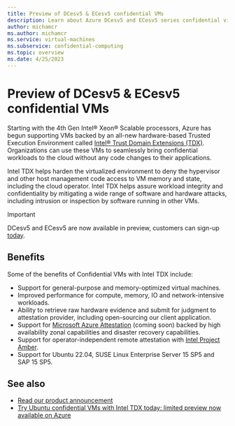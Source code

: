 ```yaml
---
title: Preview of DCesv5 & ECesv5 confidential VMs 
description: Learn about Azure DCesv5 and ECesv5 series confidential virtual machines (confidential VMs). These series are for tenants with high security and confidentiality requirements.
author: michamcr
ms.author: michamcr
ms.service: virtual-machines
ms.subservice: confidential-computing
ms.topic: overview
ms.date: 4/25/2023
---
```


# Preview of DCesv5 & ECesv5 confidential VMs 

Starting with the 4th Gen Intel® Xeon® Scalable processors, Azure has begun supporting VMs backed by an all-new hardware-based Trusted Execution Environment called [Intel® Trust Domain Extensions (TDX)](https://www.intel.com/content/www/us/en/developer/articles/technical/intel-trust-domain-extensions.html#inpage-nav-2). Organizations can use these VMs to seamlessly bring confidential workloads to the cloud without any code changes to their applications.

Intel TDX helps harden the virtualized environment to deny the hypervisor and other host management code access to VM memory and state, including the cloud operator. Intel TDX helps assure workload integrity and confidentiality by mitigating a wide range of software and hardware attacks, including intrusion or inspection by software running in other VMs.

> [!IMPORTANT]
> DCesv5 and ECesv5 are now available in preview, customers can sign-up [today](https://aka.ms/TDX-signup).

## Benefits

Some of the benefits of Confidential VMs with Intel TDX include:

- Support for general-purpose and memory-optimized virtual machines.
- Improved performance for compute, memory, IO and network-intensive workloads.
- Ability to retrieve raw hardware evidence and submit for judgment to attestation provider, including open-sourcing our client application.
- Support for [Microsoft Azure Attestation](/azure/attestation) (coming soon) backed by high availability zonal capabilities and disaster recovery capabilities.
- Support for operator-independent remote attestation with [Intel Project Amber](http://projectamber.intel.com/).
- Support for Ubuntu 22.04, SUSE Linux Enterprise Server 15 SP5 and SAP 15 SP5.

## See also

- [Read our product announcement](https://aka.ms/tdx-blog)
- [Try Ubuntu confidential VMs with Intel TDX today: limited preview now available on Azure](https://canonical.com/blog/ubuntu-confidential-vms-intel-tdx-microsoft-azure-confidential-computing)

